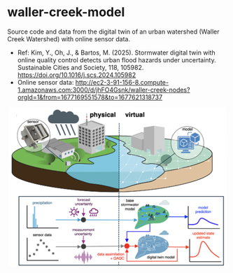 # waller-creek-model

Source code and data from the digital twin of an urban watershed (Waller Creek Watershed) with online sensor data.
- Ref: Kim, Y., Oh, J., & Bartos, M. (2025). Stormwater digital twin with online quality control detects urban flood hazards under uncertainty. Sustainable Cities and Society, 118, 105982. https://doi.org/10.1016/j.scs.2024.105982 
- Online sensor data: http://ec2-3-91-156-8.compute-1.amazonaws.com:3000/d/jhFO4Gsnk/waller-creek-nodes?orgId=1&from=1677169551578&to=1677621318737 

<!-- Map : http://ec2-13-58-107-29.us-east-2.compute.amazonaws.com:5000<br> -->
<!--
- Rain forecast: http://ec2-54-161-46-14.compute-1.amazonaws.com:3000/d/c480f733-570f-4e0f-81c2-0c60cd740063/weather-forecast?orgId=1&from=now-7d&to=now
- - Real-time Simulation: http://ec2-54-161-46-14.compute-1.amazonaws.com:3000/d/c33c7912-3864-410f-bfd7-e17a1045d6c6/simulation?orgId=1&from=now-7d&to=now
-->
<div align="center">
  <img src="./schematic.png" alt="Description of Image" width="500"/>
</div>

